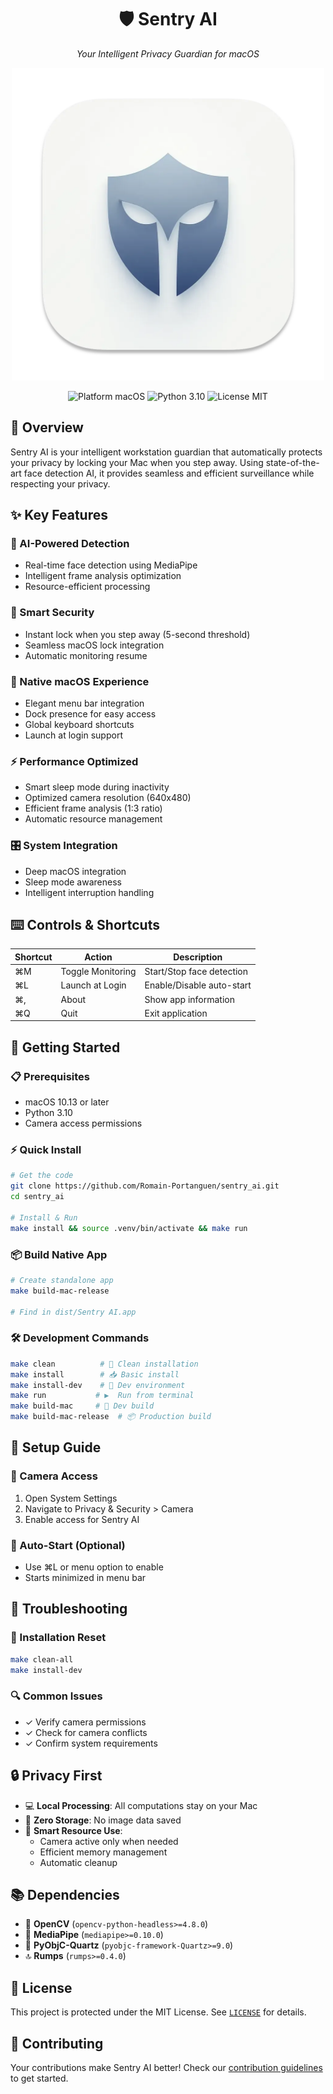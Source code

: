 <div align="center">
  <h1>🛡️ Sentry AI</h1>
  <p><em>Your Intelligent Privacy Guardian for macOS</em></p>
  
  <img src="app/public/assets/AppIcon.png" alt="Sentry AI Logo" width="500"/>
  
  <p>
    <img src="https://img.shields.io/badge/Platform-macOS%2010.13+-brightgreen.svg" alt="Platform macOS" />
    <img src="https://img.shields.io/badge/Python-3.10-blue.svg" alt="Python 3.10" />
    <img src="https://img.shields.io/badge/License-MIT-yellow.svg" alt="License MIT" />
  </p>
</div>

## 🎯 Overview

Sentry AI is your intelligent workstation guardian that automatically protects your privacy by locking your Mac when you step away. Using state-of-the-art face detection AI, it provides seamless and efficient surveillance while respecting your privacy.

## ✨ Key Features

### 🤖 AI-Powered Detection

- Real-time face detection using MediaPipe
- Intelligent frame analysis optimization
- Resource-efficient processing

### 🔐 Smart Security

- Instant lock when you step away (5-second threshold)
- Seamless macOS lock integration
- Automatic monitoring resume

### 🍎 Native macOS Experience

- Elegant menu bar integration
- Dock presence for easy access
- Global keyboard shortcuts
- Launch at login support

### ⚡️ Performance Optimized

- Smart sleep mode during inactivity
- Optimized camera resolution (640x480)
- Efficient frame analysis (1:3 ratio)
- Automatic resource management

### 🎛️ System Integration

- Deep macOS integration
- Sleep mode awareness
- Intelligent interruption handling

## ⌨️ Controls & Shortcuts

| Shortcut | Action            | Description               |
|----------|-------------------|---------------------------|
| ⌘M       | Toggle Monitoring | Start/Stop face detection |
| ⌘L       | Launch at Login   | Enable/Disable auto-start |
| ⌘,       | About             | Show app information      |
| ⌘Q       | Quit              | Exit application          |

## 🚀 Getting Started

### 📋 Prerequisites

- macOS 10.13 or later
- Python 3.10
- Camera access permissions

### ⚡️ Quick Install

```bash
# Get the code
git clone https://github.com/Romain-Portanguen/sentry_ai.git
cd sentry_ai

# Install & Run
make install && source .venv/bin/activate && make run
```

### 📦 Build Native App

```bash
# Create standalone app
make build-mac-release

# Find in dist/Sentry AI.app
```

### 🛠️ Development Commands

```bash
make clean          # 🧹 Clean installation
make install        # 📥 Basic install
make install-dev    # 🔧 Dev environment
make run           # ▶️  Run from terminal
make build-mac     # 🔨 Dev build
make build-mac-release  # 📦 Production build
```

## 🔧 Setup Guide

### 📸 Camera Access

1. Open System Settings
2. Navigate to Privacy & Security > Camera
3. Enable access for Sentry AI

### 🚀 Auto-Start (Optional)

- Use ⌘L or menu option to enable
- Starts minimized in menu bar

## 🛟 Troubleshooting

### 🔄 Installation Reset

```bash
make clean-all
make install-dev
```

### 🔍 Common Issues

- ✓ Verify camera permissions
- ✓ Check for camera conflicts
- ✓ Confirm system requirements

## 🔒 Privacy First

- 💻 **Local Processing**: All computations stay on your Mac
- 🚫 **Zero Storage**: No image data saved
- 🎯 **Smart Resource Use**:
  - Camera active only when needed
  - Efficient memory management
  - Automatic cleanup

## 📚 Dependencies

- 📸 **OpenCV** (`opencv-python-headless>=4.8.0`)
- 🤖 **MediaPipe** (`mediapipe>=0.10.0`)
- 🍎 **PyObjC-Quartz** (`pyobjc-framework-Quartz>=9.0`)
- 🔝 **Rumps** (`rumps>=0.4.0`)

## 📄 License

This project is protected under the MIT License. See [`LICENSE`](LICENSE) for details.

## 🤝 Contributing

Your contributions make Sentry AI better! Check our [contribution guidelines](CONTRIBUTING.md) to get started.
